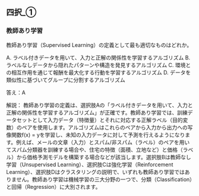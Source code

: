 ## 四択_①
### 教師あり学習
教師あり学習（Supervised Learning）の定義として最も適切なものはどれか。

A. ラベル付きデータを用いて、入力と正解の関係性を学習するアルゴリズム
B. ラベルなしデータから隠れたパターンや構造を発見するアルゴリズム
C. 環境との相互作用を通じて報酬を最大化する行動を学習するアルゴリズム
D. データを類似性に基づいてグループに分割するアルゴリズム

答え：A

解説：
教師あり学習の定義は、選択肢Aの「ラベル付きデータを用いて、入力と正解の関係性を学習するアルゴリズム」が正確です。教師あり学習では、訓練データセットとして入力データ（特徴量）とそれに対応する正解ラベル（目的変数）のペアを使用します。アルゴリズムはこれらのペアから入力から出力への写像関数f(x) = yを学習し、未知の入力データに対して予測を行えるようになります。例えば、メールの文章（入力）とスパム/非スパム（ラベル）のペアを用いてスパム分類器を訓練する場合や、住宅の特徴（面積、立地など）と価格（ラベル）から価格予測モデルを構築する場合などが該当します。選択肢Bは教師なし学習（Unsupervised Learning）、選択肢Cは強化学習（Reinforcement Learning）、選択肢Dはクラスタリングの説明で、いずれも教師あり学習ではありません。教師あり学習は機械学習の三大分野の一つで、分類（Classification）と回帰（Regression）に大別されます。 